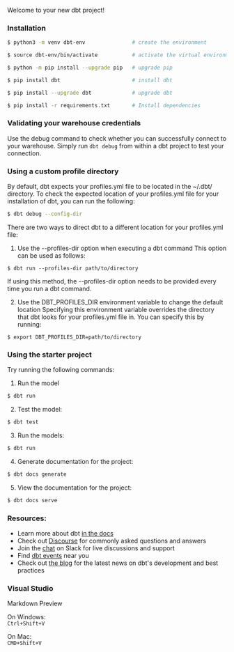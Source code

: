 Welcome to your new dbt project!

### Installation

```bash
$ python3 -m venv dbt-env               # create the environment

$ source dbt-env/bin/activate           # activate the virtual environment on macOs and Linux

$ python -m pip install --upgrade pip   # upgrade pip

$ pip install dbt                       # install dbt

$ pip install --upgrade dbt             # upgrade dbt

$ pip install -r requirements.txt       # Install dependencies
```

### Validating your warehouse credentials

Use the debug command to check whether you can successfully connect to your warehouse. Simply run `dbt debug` from within a dbt project to test your connection.

### Using a custom profile directory
By default, dbt expects your profiles.yml file to be located in the ~/.dbt/ directory. To check the expected location of your profiles.yml file for your installation of dbt, you can run the following:

```bash
$ dbt debug --config-dir
```
There are two ways to direct dbt to a different location for your profiles.yml file:

1. Use the --profiles-dir option when executing a dbt command This option can be used as follows:

```
$ dbt run --profiles-dir path/to/directory
```

If using this method, the --profiles-dir option needs to be provided every time you run a dbt command.

2. Use the DBT_PROFILES_DIR environment variable to change the default location Specifying this environment variable overrides the directory that dbt looks for your profiles.yml file in. You can specify this by running:

```
$ export DBT_PROFILES_DIR=path/to/directory
```

### Using the starter project

Try running the following commands:
1. Run the model
``` bash
$ dbt run
```
2. Test the model:
```bash
$ dbt test
```
3. Run the models:
```bash
$ dbt run
```
4. Generate documentation for the project:
```bash
$ dbt docs generate
```
5. View the documentation for the project:
```bash
$ dbt docs serve
```

### Resources:
- Learn more about dbt [in the docs](https://docs.getdbt.com/docs/introduction)
- Check out [Discourse](https://discourse.getdbt.com/) for commonly asked questions and answers
- Join the [chat](http://slack.getdbt.com/) on Slack for live discussions and support
- Find [dbt events](https://events.getdbt.com) near you
- Check out [the blog](https://blog.getdbt.com/) for the latest news on dbt's development and best practices

### Visual Studio

Markdown Preview

On Windows:\
`Ctrl+Shift+V`

On Mac:\
`CMD+Shift+V`

